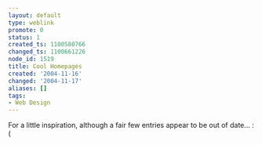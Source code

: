 ```yaml
---
layout: default
type: weblink
promote: 0
status: 1
created_ts: 1100580766
changed_ts: 1100661226
node_id: 1519
title: Cool Homepages
created: '2004-11-16'
changed: '2004-11-17'
aliases: []
tags:
- Web Design
---
```

For a little inspiration, although a fair few entries appear to be out of date... :(
